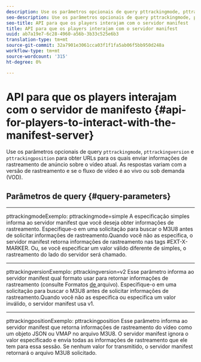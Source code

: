 ```yaml
---
description: Use os parâmetros opcionais de query pttrackingmode, pttrackingversion e pttrackingposition para obter URLs para os quais enviar informações de rastreamento de anúncio sobre o vídeo atual. As respostas variam com a versão de rastreamento e se o fluxo de vídeo é ao vivo ou sob demanda (VOD).
seo-description: Use os parâmetros opcionais de query pttrackingmode, pttrackingversion e pttrackingposition para obter URLs para os quais enviar informações de rastreamento de anúncio sobre o vídeo atual. As respostas variam com a versão de rastreamento e se o fluxo de vídeo é ao vivo ou sob demanda (VOD).
seo-title: API para que os players interajam com o servidor manifest
title: API para que os players interajam com o servidor manifest
uuid: ab7a19e7-6c28-4960-a56b-3b33c525e6b3
translation-type: tm+mt
source-git-commit: 32a7901e3061cca03f1f1fa5ab06f5bb950d248a
workflow-type: tm+mt
source-wordcount: '315'
ht-degree: 0%

---
```



# API para que os players interajam com o servidor de manifesto {#api-for-players-to-interact-with-the-manifest-server}

Use os parâmetros opcionais de query `pttrackingmode`, `pttrackingversion` e `pttrackingposition` para obter URLs para os quais enviar informações de rastreamento de anúncio sobre o vídeo atual. As respostas variam com a versão de rastreamento e se o fluxo de vídeo é ao vivo ou sob demanda (VOD).

## Parâmetros de query {#query-parameters}

****
pttrackingmodeExemplo: pttrackingmode=simple A especificação simples informa ao servidor manifest que você deseja obter informações de rastreamento.
Especifique-o em uma solicitação para buscar o M3U8 antes de solicitar informações de rastreamento.Quando você não as especifica, o servidor manifest retorna informações de rastreamento nas tags #EXT-X-MARKER.
Ou, se você especificar um valor válido diferente de simples, o rastreamento do lado do servidor será chamado.

****
pttrackingversionExemplo: pttrackingversion=v2 Esse parâmetro informa ao servidor manifest qual formato usar para retornar informações de rastreamento (consulte Formatos [ de ](../../msapi-topics/ms-list-file-formats/ms-api-file-formats.md)arquivo).
Especifique-o em uma solicitação para buscar o M3U8 antes de solicitar informações de rastreamento.Quando você não as especifica ou especifica um valor inválido, o servidor manifest usa v1.

****
pttrackingpositionExemplo: pttrackingposition Esse parâmetro informa ao servidor manifest que retorna informações de rastreamento do vídeo como um objeto JSON ou VMAP no arquivo M3U8. O servidor manifest ignora o valor especificado e envia todas as informações de rastreamento que ele tem para essa sessão. Se nenhum valor for transmitido, o servidor manifest retornará o arquivo M3U8 solicitado.
